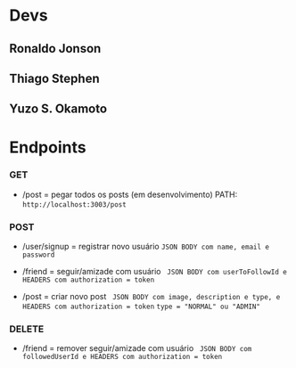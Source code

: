 # Devs
## Ronaldo Jonson
## Thiago Stephen
## Yuzo S. Okamoto

# Endpoints
### GET
- /post = pegar todos os posts (em desenvolvimento)
PATH: ` http://localhost:3003/post  `

### POST
- /user/signup = registrar novo usuário
`JSON BODY com name, email e password`

- /friend = seguir/amizade com usuário
` JSON BODY com userToFollowId e HEADERS com authorization = token`

- /post = criar novo post
` JSON BODY com image, description e type, e HEADERS com authorization = token`
` type = "NORMAL" ou "ADMIN" `

### DELETE
- /friend = remover seguir/amizade com usuário
` JSON BODY com followedUserId e HEADERS com authorization = token`
